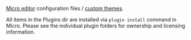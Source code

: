 [Micro editor](https://github.com/zyedidia/micro) configuration files / [custom themes](/tree/master/colorschemes).

All items in the Plugins dir are installed via `plugin install` command in Micro. Please see the individual plugin folders for ownership and licensing information.

